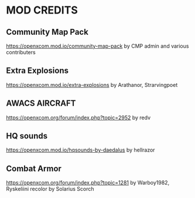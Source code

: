 # MOD CREDITS

## Community Map Pack

https://openxcom.mod.io/community-map-pack
by CMP admin and various contributers

## Extra Explosions

https://openxcom.mod.io/extra-explosions
by Arathanor, Strarvingpoet

## AWACS AIRCRAFT

https://openxcom.org/forum/index.php?topic=2952
by redv

## HQ sounds

https://openxcom.mod.io/hqsounds-by-daedalus
by hellrazor

## Combat Armor

https://openxcom.org/forum/index.php?topic=1281
by Warboy1982, Ryskeliini
recolor by Solarius Scorch
